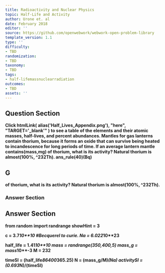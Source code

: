 ```yaml
---
title: Radioactivity and Nuclear Physics
topic: Half-Life and Activity
author: Urone et. al
date: February 2018
editor: ''
source: https://github.com/openwebwork/webwork-open-problem-library
template_version: 1.1
type: ''
difficulty:
- TBD
randomization:
- TBD
taxonomy:
- TBD
tags:
- half-lifemassnuclearradiation
outcomes:
- TBD
assets: ''
---
```


## Question Section 

<b>
Click
 htmlLink( alias('Half_Lives_Appendix.png'), "here", "TARGET='_blank'" )
to see a table of the elements and their atomic masses, half-lives, and percent abundances.
Mantles for gas lanterns contain thorium, because it forms an oxide that can survive being heated to incandescence for long periods of time. If an average lantern mantle contains(mass,mg) of thorium, what is its activity? Natural thorium is almost(100%, ^232Th).
ans_rule(40)(Bq)

## G
of thorium, what is its activity? Natural thorium is almost(100%, ^232Th).
### Answer Section


## Answer Section

from random import randrange
showHint = 3

c = 3.7*10**10           #Becquerel to curie.
Na = 6.022*10**23

half_life = 1.41*10**10
mass = randrange(350,400,5)
mass_g = mass*10**-3
M = 232

timeSI = (half_life*86400*365.25)
N = (mass_g/M)*(Na)
activitySI = (0.693*N)/(timeSI)